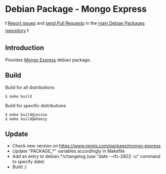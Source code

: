 # Debian Package - Mongo Express

:exclamation: [Report issues](https://github.com/manala/debian-packages/issues) and [send Pull Requests](https://github.com/manala/debian-packages/pulls) in the [main Debian Packages repository](https://github.com/manala/debian-packages) :exclamation:

## Introduction

Provides [Mongo Express](https://github.com/mongo-express/mongo-express) debian package.

## Build

Build for all distributions

```
$ make build
```

Build for specific distributions

```
$ make build@jessie
$ make build@wheezy
```

## Update

* Check new version on https://www.npmjs.com/package/mongo-express
* Update "PACKAGE_*" variables accordingly in Makefile
* Add an entry to debian.*/changelog (use "date --rfc-2822 -u" command to specify date)
* Build :)
